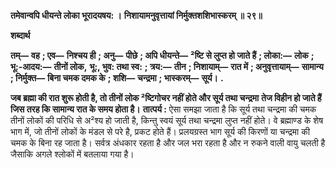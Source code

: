**तमेवान्वपि धीयन्ते लोका भूरादयषय: ।** **निशायामनुवृत्तायां निर्मुक्तशशिभास्करम् ॥ २९॥** 

**शब्दार्थ** 

**तम्—** **वह** **; एव—** **निश्चय ही** **; अनु—** **पीछे** **; अपि धीयन्ते—** **²ष्टि से लुप्त हो जाते हैं** **; लोका:—** **लोक** **; भू:-आदय:—** **तीनों लोक,** **भू:, भुव: तथा स्व:** **; त्रय:—** **तीन** **; निशायाम्—** **रात में** **; अनुवृत्तायाम्—** **सामान्य** **; निर्मुक्त—** **बिना चमक दमक के** **; शशि—** **चन्द्रमा** **; भास्करम्—** **सूर्य।** **.** 

**जब ब्रह्मा की रात शुरू होती है, तो तीनों लोक ²ष्टिगोचर नहीं होते और सूर्य तथा चन्द्रमा** **तेज विहीन हो जाते हैं जिस तरह कि सामान्य रात के समय होता है।** **तात्पर्य :** ऐसा समझा जाता है कि सूर्य तथा चन्द्रमा की चमक तीनों लोकों की परिधि से अ²श्य हो जाती है, किन्तु स्वयं सूर्य तथा चन्द्रमा लुप्त नहीं होते। वे ब्रह्माण्ड के शेष भाग में, जो तीनों लोकों के मंडल से परे है, प्रकट होते हैं। प्रलयग्रस्त भाग सूर्य की किरणों या चन्द्रमा की चमक के बिना रह जाता है। सर्वत्र अंधकार रहता है और जल भरा रहता है और न रुकने वाली वायु चलती है जैसाकि अगले श्लोकों में बतलाया गया है।  